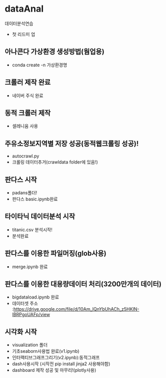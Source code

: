 # dataAnal

데이터분석연습

- 첫 리드미 업

## 아나콘다 가상환경 생성방법(웜업용)

- conda create -n 가상환경명

## 크롤러 제작 완료

- 네이버 주식 완료

## 동적 크롤러 제작

- 셀레니움 사용

## 주유소정보지역별 저장 성공(동적웹크롤링 성공)!
- autocrawl.py
- 크롤링 데이터추거(crawldata folder에 있음!)

## 판다스 시작
 - padans폴더!
 - 판다스 basic.ipynb완료

## 타이타닉 데이터분석 시작
 - titanic.csv 분석시작!
 - 분석완료

## 판다스를 이용한 파일머징(glob사용)
- merge.ipynb 완료
  
##  판다스를 이용한 대용량데이터 처리(3200만개의 데이터)
- bigdataload.ipynb 완료
- 데이터셋 주소 :https://drive.google.com/file/d/10Am_lQnYbUhACh_z5HKlN-lBRPgoUAFp/view

## 시각화 시작
- visualization 폴더
- 기초seaborn사용법 완료(v1.ipynb)
- 인터랙티브그래프그리기(v2.ipynb):동적그래프
- dash사용시작 (시작전 pip install jinja2 사용해야함)
- dashboard 제작 성공 및 마무리!(plotly사용)